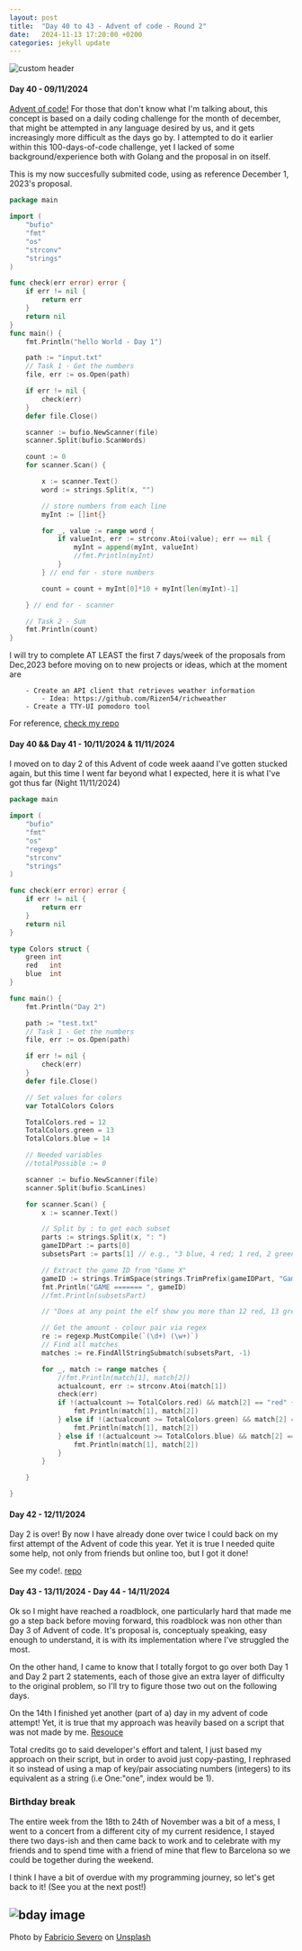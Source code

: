 ```yaml
---
layout: post
title:  "Day 40 to 43 - Advent of code - Round 2"
date:   2024-11-13 17:20:00 +0200
categories: jekyll update
---
```



![custom header](https://raw.githubusercontent.com/Akirapearl/jekyll_blog/main/assets/images/maik-jonietz.jpg)

#### Day 40 - 09/11/2024

[Advent of code!](https://adventofcode.com/2024/about) For those that don't know what I'm talking about, this concept is based on a daily coding challenge for the month of december, 
that might be attempted in any language desired by us, and it gets increasingly more difficult as the days go by. I attempted to do it earlier within this 100-days-of-code challenge, 
yet I lacked of some background/experience both with Golang and the proposal in on itself.

This is my now succesfully submited code, using as reference December 1, 2023's proposal.

```go
package main

import (
	"bufio"
	"fmt"
	"os"
	"strconv"
	"strings"
)

func check(err error) error {
	if err != nil {
		return err
	}
	return nil
}
func main() {
	fmt.Println("hello World - Day 1")

	path := "input.txt"
	// Task 1 - Get the numbers
	file, err := os.Open(path)

	if err != nil {
		check(err)
	}
	defer file.Close()

	scanner := bufio.NewScanner(file)
	scanner.Split(bufio.ScanWords)

	count := 0
	for scanner.Scan() {

		x := scanner.Text()
		word := strings.Split(x, "")

		// store numbers from each line
		myInt := []int{}

		for _, value := range word {
			if valueInt, err := strconv.Atoi(value); err == nil {
				myInt = append(myInt, valueInt)
				//fmt.Println(myInt)
			}
		} // end for - store numbers

		count = count + myInt[0]*10 + myInt[len(myInt)-1]

	} // end for - scanner

	// Task 2 - Sum
	fmt.Println(count)
}
```

I will try to complete AT LEAST the first 7 days/week of the proposals from Dec,2023 before moving on to new projects or ideas, which at the moment are
```
    - Create an API client that retrieves weather information 
		- Idea: https://github.com/Rizen54/richweather
	- Create a TTY-UI pomodoro tool
```
For reference, [check my repo](https://github.com/Akirapearl/Advent-of-code-2024/tree/main)

#### Day 40 && Day 41 - 10/11/2024 & 11/11/2024

I moved on to day 2 of this Advent of code week aaand I've gotten stucked again, but this time I went far beyond what I expected, here it is what I've got thus far (Night 11/11/2024)

```go
package main

import (
	"bufio"
	"fmt"
	"os"
	"regexp"
	"strconv"
	"strings"
)

func check(err error) error {
	if err != nil {
		return err
	}
	return nil
}

type Colors struct {
	green int
	red   int
	blue  int
}

func main() {
	fmt.Println("Day 2")

	path := "test.txt"
	// Task 1 - Get the numbers
	file, err := os.Open(path)

	if err != nil {
		check(err)
	}
	defer file.Close()

	// Set values for colors
	var TotalColors Colors

	TotalColors.red = 12
	TotalColors.green = 13
	TotalColors.blue = 14

	// Needed variables
	//totalPossible := 0

	scanner := bufio.NewScanner(file)
	scanner.Split(bufio.ScanLines)

	for scanner.Scan() {
		x := scanner.Text()

		// Split by : to get each subset
		parts := strings.Split(x, ": ")
		gameIDPart := parts[0]
		subsetsPart := parts[1] // e.g., "3 blue, 4 red; 1 red, 2 green, 6 blue; 2 green"

		// Extract the game ID from "Game X"
		gameID := strings.TrimSpace(strings.TrimPrefix(gameIDPart, "Game "))
		fmt.Println("GAME ======= ", gameID)
		//fmt.Println(subsetsPart)

		// "Does at any point the elf show you more than 12 red, 13 green, or 14 blue cubes at one time? If not, the game is valid."

		// Get the amount - colour pair via regex
		re := regexp.MustCompile(`(\d+) (\w+)`)
		// Find all matches
		matches := re.FindAllStringSubmatch(subsetsPart, -1)

		for _, match := range matches {
			//fmt.Println(match[1], match[2])
			actualcount, err := strconv.Atoi(match[1])
			check(err)
			if !(actualcount >= TotalColors.red) && match[2] == "red" {
				fmt.Println(match[1], match[2])
			} else if !(actualcount >= TotalColors.green) && match[2] == "green" {
				fmt.Println(match[1], match[2])
			} else if !(actualcount >= TotalColors.blue) && match[2] == "blue" {
				fmt.Println(match[1], match[2])
			}
		}

	}

}

```

#### Day 42 - 12/11/2024

Day 2 is over! By now I have already done over twice I could back on my first attempt of the Advent of code this year. Yet it is true I needed quite some help, not only from
friends but online too, but I got it done!

See my code!. [repo](https://github.com/Akirapearl/Advent-of-code-2024/blob/main/day2/main.go)

#### Day 43 - 13/11/2024 - Day 44 - 14/11/2024

Ok so I might have reached a roadblock, one particularly hard that made me go a step back before moving forward, this roadblock was non other than Day 3 of Advent of code. It's proposal is,
conceptualy speaking, easy enough to understand, it is with its implementation where I've struggled the most.

On the other hand, I came to know that I totally forgot to go over both Day 1 and Day 2 part 2 statements, each of those give an extra layer of difficulty to the original problem, so I'll try
to figure those two out on the following days.



On the 14th I finished yet another (part of a) day in my advent of code attempt! Yet, it is true that my approach was heavily based on a script that was not made by me. [Resouce](https://github.com/prathamesh-88/advent-of-code-2023/blob/master/Day01/trebuchet2.go)

Total credits go to said developer's effort and talent, I just based my approach on their script, but in order to avoid just copy-pasting, I rephrased it so instead 
of using a map of key/pair associating numbers (integers) to its equivalent as a string (i.e One:"one", index would be 1).

### Birthday break 

The entire week from the 18th to 24th of November was a bit of a mess, I went to a concert from a different city of my current residence, I stayed there two days-ish and then came back to work and
to celebrate with my friends and to spend time with a friend of mine that flew to Barcelona so we could be together during the weekend.

I think I have a bit of overdue with my programming journey, so let's get back to it! (See you at the next post!)

![bday image](https://raw.githubusercontent.com/Akirapearl/jekyll_blog/main/assets/images/vsj7vnqTobc.jpg)
---
Photo by <a href="https://unsplash.com/@fssevero?utm_content=creditCopyText&utm_medium=referral&utm_source=unsplash">Fabrício Severo</a> on <a href="https://unsplash.com/photos/selective-focus-photography-of-happy-birthday-balloon-vsj7vnqTobc?utm_content=creditCopyText&utm_medium=referral&utm_source=unsplash">Unsplash</a>
      